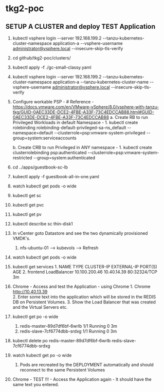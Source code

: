 # tkg2-poc



## SETUP A CLUSTER and deploy TEST Application
1. kubectl vsphere login --server 192.168.199.2 --tanzu-kubernetes-cluster-namespace application-a --vsphere-username administrator@vsphere.local --insecure-skip-tls-verify 
2. cd github/tkg2-poc/clusters/
3. kubectl apply -f ./gc-small-classy.yaml
2. kubectl vsphere login --server 192.168.199.2 --tanzu-kubernetes-cluster-namespace application-a --tanzu-kubernetes-cluster-name <CLUSTER-NAME> --vsphere-username administrator@vsphere.local --insecure-skip-tls-verify
3. Configure workable PSP - # Reference - https://docs.vmware.com/en/VMware-vSphere/8.0/vsphere-with-tanzu-tkg/GUID-0AEC33DE-DCE2-4FBE-A33F-73C4EDCCAB88.html#GUID-0AEC33DE-DCE2-4FBE-A33F-73C4EDCCAB88
    a. Create RB to run Privileged Workloads in default Namespace - 
        1. kubectl create rolebinding rolebinding-default-privileged-sa-ns_default --namespace=default --clusterrole=psp:vmware-system-privileged --group=system:serviceaccounts

    b. Create CRB to run Privileged in ANY namespace - 
        1. kubectl create clusterrolebinding psp:authenticated --clusterrole=psp:vmware-system-restricted --group=system:authenticated
4. cd ../apps/guestbook-sc-lb
3.  kubectl apply -f guestbook-all-in-one.yaml
6.  watch kubectl get pods -o wide
7.  kubectl get sc
8.  kubectl get pvc
9.  kubectl get pv
10.  kubectl describe sc thin-disk1
11. In vCenter goto Datastore and see the two dynamically provisioned VMDK's.
    1. nfs-ubuntu-01 —> kubevols —> Refresh
12.  watch kubectl get pods -o wide
13.  kubectl get services
    1. NAME           TYPE           CLUSTER-IP       EXTERNAL-IP   PORT(S)        AGE
    2. frontend       LoadBalancer   10.100.200.46    10.40.14.39   80:32324/TCP   3m
14.  Chrome - Access and test the Application - using Chrome
    1. Chrome http://10.40.13.39  
    2. Enter some text into the application which will be stored in the REDIS DB on Persistent Volumes.
    3. Show the Load Balancer that was created and the Virtual Servers etc.
15. kubectl get po -o wide
    1. redis-master-89d7df6bf-6wrlb   1/1       Running   0          3m
    2. redis-slave-7cf6774dbb-srdxg   1/1       Running   0          3m
16. kubectl delete po redis-master-89d7df6bf-6wrlb  redis-slave-7cf6774dbb-srdxg
17. watch kubectl get po -o wide
    1. Pods are recreated by the DEPLOYMENT automatically and should reconnect to the same Persistent Volumes
18.  Chrome - TEST !!! - Access the Application again - It should have the same text you entered.
    

